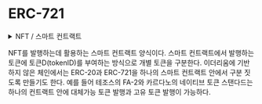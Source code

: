 # ERC-721

<details>

<summary>NFT / 스마트 컨트랙트</summary>



</details>

NFT를 발행하는데 활용하는 스마트 컨트랙트 양식이다. 스마트 컨트랙트에서 발행하는 토큰에 토큰D(tokenID)를 부여하는 방식으로 개별 토큰을 구분한다. 이더리움에 기반하지 않은 체인에서는 ERC-20과 ERC-721을 하나의 스마트 컨트랙트 안에서 구분 짓도록 만들기도 한다. 예를 들어 테조스의 FA-2와 카르다노의 네이티브 토큰 스탠다드는 하나의 컨트랙트 안에 대체가능 토큰 발행과 고유 토큰 발행이 가능하다.
